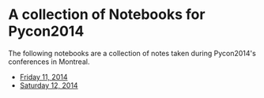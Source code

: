 # A collection of Notebooks for Pycon2014

The following notebooks are a collection of notes taken during Pycon2014's conferences in Montreal.

* [Friday 11, 2014](http://nbviewer.ipython.org/url/github.com/secat/ipython-notebooks-examples/raw/master/pycon2014/Friday%2011,%202014.ipynb)
* [Saturday 12, 2014](http://nbviewer.ipython.org/url/github.com/secat/ipython-notebooks-examples/raw/master/pycon2014/Saturday%2012,%202014.ipynb)
